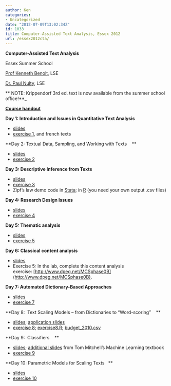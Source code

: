 ```yaml
---
author: Ken
categories:
- Uncategorized
date: "2012-07-09T13:02:34Z"
id: 1033
title: Computer-Assisted Text Analysis, Essex 2012
url: /essex2012cta/
---
```

**Computer-Assisted Text Analysis**

Essex Summer School

[Prof Kenneth Benoit](mailto:kbenoit@lse.ac.uk), LSE

[Dr. Paul Nulty](mailto:paul.nulty@gmail.com), LSE

** NOTE: Krippendorf 3rd ed. text is now available from the summer school office!**_

**[Course handout](/assets/courses/essex2012cta/CTA_Essex_syllabus_2012.pdf)**

**Day 1: Introduction and Issues in Quantitative Text Analysis**

  * [slides](/assets/courses/essex2012cta/CTA_Essex_Day1.pdf "Day 1 slides")
  * [exercise 1](/assets/courses/essex2012cta/Assignment_1.pdf "Exercise 1"), and french texts

**Day 2: Textual Data, Sampling, and Working with Texts    **

  * [slides](/assets/courses/essex2012cta/CTA_Essex_Day2.pdf "Day 1 slides")
  * [exercise 2](/assets/courses/essex2012cta/Assignment_2.pdf "Exercise 1")



**Day 3: Descriptive Inference from Texts**


- <a title="Day 3 slides" href="/assets/courses/essex2012cta/CTA_Essex_Day3.pdf">slides</a>
- <a title="Exercise 3" href="/assets/courses/essex2012cta/Assignment_3.pdf">exercise 3</a>
- Zipf&#8217;s law demo code in [Stata](/assets/courses/essex2012cta/zipfslaw.do); in [R](/assets/courses/essex2012cta/zipfslaw.R) (you need your own output .csv files)





**Day 4: Research Design Issues**


- <a title="Day 4 slides" href="/assets/courses/essex2012cta/CTA_Essex_Day4.pdf">slides</a>
- <a title="Exercise 4" href="/assets/courses/essex2012cta/Assignment_4.pdf">exercise 4</a>





**Day 5: Thematic analysis**

  * [slides](/assets/courses/essex2012cta/CTA_Essex_Day5.pdf "Day 5 slides")
  * [exercise 5](/assets/courses/essex2012cta/Assignment_5.pdf "Exercise 5")


**Day 6: Classical content analysis**



- <a title="Day 6 slides" href="/assets/courses/essex2012cta/CTA_Essex_Day6.pdf">slides</a>
- Exercise 5: In the lab, complete this content analysis exercise: [http://www.dpeg.net/MCSphase0B](http://www.dpeg.net/MCSphase0B).





**Day 7: Automated Dictionary-Based Approaches**



- <a title="Day 7 slides" href="/assets/courses/essex2012cta/CTA_Essex_Day7.pdf">slides</a>
- <a title="Exercise 7" href="/assets/courses/essex2012cta/Assignment_7.pdf">exercise 7</a>







**Day 8:  Text Scaling Models – from Dictionaries to “Word-scoring”    **



- <a title="Day 8 slides" href="/assets/courses/essex2012cta/CTA_Essex_Day8.pdf">slides</a>; <a title="Day 8 Applications" href="/assets/courses/essex2012cta/CTA_Essex_Day8_applications.pdf">application slides</a>
- <a title="Exercise 8" href="/assets/courses/essex2012cta/Assignment_8.pdf">exercise 8</a>; [exercise8.R](/assets/courses/essex2012cta/exercise8.R); [budget_2010.csv](/assets/courses/essex2012cta/budget_2010.csv)




**Day 9:  Classifiers    **



- <a title="Day 9 slides" href="/assets/courses/essex2012cta/CTA_Essex_Day9.pdf">slides</a>; [additional slides](http://www.cs.cmu.edu/~tom/mlbook-chapter-slides.html) from Tom Mitchell&#8217;s Machine Learning textbook
- <a title="Exercise 9" href="/assets/courses/essex2012cta/Assignment_9.pdf">exercise 9</a>




**Day 10: Parametric Models for Scaling Texts   **



- <a title="Day 8 slides" href="/assets/courses/essex2012cta/CTA_Essex_Day10.pdf">slides</a>
- <a title="Exercise 10" href="/assets/courses/essex2012cta/Assignment_10.pdf">exercise 10</a>

